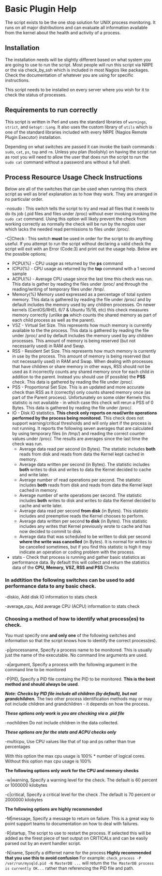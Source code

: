 # Basic Plugin Help

The script exists to be the one stop solution for UNIX process monitoring. It runs on all major distributions and can evaluate all  information available from the kernel about the health and activity of a process. 

## Installation

The installation needs will be slightly different based on what system you are going to use to run the script. Most people will run this script via NRPE or the via check_by_ssh which is included in most Nagios like packages. Check the documentation of whatever you are using for specific instructions.

This script needs to be installed on every server where you wish for it to check the status of processes.

## Requirements to run correctly

This script is written in Perl and uses the standard libraries of `warnings`, `strict`, and `Getopt::Long`. It also uses the custom library of  `utils` which is one of the standard libraries included with every NRPE (Nagios Remote Plugin Executor) installation. 
 
Depending on what switches are passed it can invoke the bash commands : `sudo`, `cat`, `ps`, `top` and `rm`. Unless you plan (foolishly) on having the script run as root you will need to allow the user that does run the script to run the `sudo cat` command without a password ans without a full shell.  

## Process Resource Usage Check Instructions

Below are all of the switches that can be used when running this check script as well as brief explanation as to how they work. They are arranged in no particular order.

-nosudo : This switch tells the script to try and read all files that it needs to do its job (.pid files and files under /proc) without ever invoking invoking the `sudo cat` command. Using this option will likely prevent the check from working correctly as normally the check will be run by the *nagios* user which lacks the needed read permissions to files under /proc/.

-C|Check : This switch **must** be used in order for the script to do anything useful. If you attempt to run the script without declaring a valid check the script will exit with an Error (Code:3) and print out the usage help. Below are the possible options; 
* PCPU(%) - CPU usage as returned by the **ps** command
* ICPU(%) - CPU usage as returned by the **top** command with a 1 second sample
* ACPU(%) - Average CPU usage since the last time this check was run. This data is gather by reading the files under /proc/ and through the reading/writing of temporary files under /tmp/.
* Memory(%) Memory used expressed as a percentage of total system memory. This data is gathered by reading the file under /proc/ and by default includes the memory used by any children processes. On newer kernels (CentOS/RHEL 6/7 & Ubuntu 15/16, etc) this check measures memory correctly (unlike **ps** which counts the shared memory as part of each child process as well as the parent). 
* VSZ - Virtual Set Size. This represents how much memory is currently available to the the process. This data is gathered by reading the file under /proc/ and by default includes the memory used by any children processes. This amount of memory is being reserved (but not necessarily used) in RAM and Swap.  
* RSS - Resident Set Size. This represents how much memory is currently in use by the process. This amount of memory is being reserved (but not necessarily used) in RAM and Swap. When dealing with processes that have children or share memory in other ways, RSS should not be used as it incorrectly counts any shared memory once for each child in addition to the parent. Instead you should use (if possible) the **PSS** check. This data is gathered by reading the file under /proc/.
* PSS - Proportional Set Size. This is an updated and more accurate check than RSS as it (correctly) only counts shared memory once (as part of the Parent process). Unfortunately on some older Kernels this statistic is not available - in which case this check will rerun a PSS of 0 Bytes. This data is gathered by reading the file under /proc/.
* IO - Disk IO statistics. **This check only reports on read/write operations performed by the process being monitored.** This check does not support warning/critical thresholds and will only alert if the process is not running. It reports the following seven averages that are calculated by using temporary files (in /tmp/) and reading the correct counter values under /proc/. The results are averages since the last time the check was run.
  * Average data read per second (in Bytes). The statistic includes **both** reads from disk and reads from data the Kernel kept cached in memory.
  * Average data written per second (in Bytes). The statistic includes **both** writes to disk and writes to data the Kernel decided to cache and write later. 
  * Average number of read operations per second. The statistic includes **both** reads from disk and reads from data the Kernel kept cached in memory.
  * Average number of write operations per second. The statistic includes **both** writes to disk and writes to data the Kernel decided to cache and write later. 
  * Average data read per second **from disk** (in Bytes). This statistic includes and preemptive reads the Kernel chooses to perform.
  * Average data written per second **to disk** (in Bytes). This statistic includes any writes that Kernel previously wrote to cache and has now decided to commit to disk.
  * Average data that was scheduled to be written to disk per second **where the write was cancelled** (in Bytes). It is normal for writes to be cancelled sometimes, but if you find this statistic is high it may indicate an operation or coding problem with the process.
* stats - Check that process is running and gather basic statistics as performance data. By default this will collect and return the statistics data of the **CPU, Memory, VSZ, RSS and PSS** Checks 

### In addtition the following switches can be used to add performance data to any basic check.

-diskio,  Add disk IO information to stats check

-average_cpu,  Add average CPU (ACPU) information to stats check 


### Choosing a method of how to identify what process(es) to check.

You must specify one **and only one** of the following switches and information so that the script knows how to identify the correct process(es). 

-p|processname,  Specify a process name to be monitored. This is usually just the name of the executable. No command line arguments are used.

-a|argument,  Specify a process with the following argument in the command line to be monitored

-P|PID,  Specify a PID file containg the PID to be monitored. **This is the best method and should always be used**.

***Note: Checks by PID file include all children (by default), but not grandchildren.*** The two other process identification methods may or may not include children and grandchildren - it depends on how the process.


***These options only work is you are checking via a .pid file***

-nochildren  Do not include children in the data collected. 

***These options are for the stats and ACPU checks only***

-multicpu,  Use CPU values like that of top and ps rather than true percentages

With this option the max cpu usage is 100% * number of logical cores. Without this option max cpu usage is 100% 

**The following options only work for the CPU and memory checks** 

-w|warning,  Specify a warning level for the check. The default is 60 percent or 1000000 kilobytes

-c|critical,  Specify a critical level for the check .The default is 70 percent or 2000000 kilobytes

**The following options are highly recommended** 

-M|message,  Specify a message to return on failure. This is a great way to point support teams to documentation on how to deal with failures.

-R|startup,  The script to use to restart the process. If selected this will be added as the firest piece of text output on CRITICALs and can be easily parsed out by an event handler script.

-N|name,  Specify a differnet name for the process **Highly recommended that you use this to avoid confusion** For example: `check_process -P /var/run/mysqld.pid -N MasterDB ...` will return the `The MasterDB process is currently OK...` rather than referencing the PID file and path.
